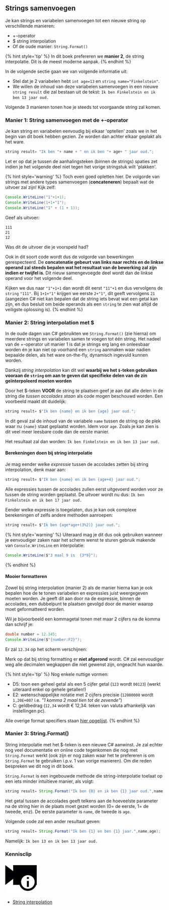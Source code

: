 ## Strings samenvoegen
Je kan strings en variabelen samenvoegen tot een nieuwe string op verschillende manieren:
* +-operator 
* $ string interpolation 
* Of de oude manier:  ``String.Format()`` 

{% hint style='tip' %}
In dit boek prefereren we **manier 2**, de string interpolatie. Dit is de meest moderne aanpak.
{% endhint %}

In de volgende sectie gaan we van volgende informatie uit:

* Stel dat je 2 variabelen hebt ``int age=13`` en ``string name="Finkelstein"``.
* We willen de inhoud van deze variabelen samenvoegen in een nieuwe ``string result`` die zal bestaan uit de tekst: ``Ik ben Finkelstein en ik ben 13 jaar oud.``

Volgende 3 manieren tonen hoe je steeds tot voorgaande string zal komen.

### Manier 1: String samenvoegen met de +-operator
Je kan string en variabelen eenvoudig bij elkaar 'optellen' zoals we in het begin van dit boek hebben gezien. Ze worden dan achter elkaar geplakt als het ware. 

```java
string result= "Ik ben "+ name + " en ik ben "+ age+ " jaar oud.";
```

Let er op dat je tussen de aanhalingsteken (binnen de strings) spaties zet indien je het volgende deel niet tegen het vorige stringstuk wilt 'plakken'.

{% hint style='warning' %}
Toch even goed opletten hier. De volgorde van strings met andere types samenvoegen (**concateneren**) bepaalt wat de uitvoer zal zijn! Kijk zelf:

```java
Console.WriteLine("1"+1+1);
Console.WriteLine(1+1+"1");
Console.WriteLine("1" + (1 + 1));
```

Geef als uitvoer:

<!---{line-numbers:false}--->
```text
111
21
12
```

Was dit de uitvoer die je voorspeld had?

Ook in dit soort code wordt dus de volgorde van bewerkingen gerespecteerd. De **concatenatie gebeurt van links naar rechts en de linkse operand zal steeds bepalen wat het resultaat van de bewerking zal zijn indien er twijfel is**.  Dit nieuw samengevoegde deel wordt dan de linkse operand voor het volgende deel.

Kijken we dus naar ``"1"+1+1`` dan wordt dit eerst ``"11"+1`` en dus vervolgens de ``string`` ``"111"``.
Bij ``1+1+"1"`` krijgen we eerste ``2+"1"``, dit geeft vervolgens ``21`` (aangezien C# niet kan bepalen dat de string iets bevat wat een getal kan zijn, en dus besluit om beide operands als een ``string`` te zien wat altijd de veiligste oplossing is).
{% endhint %}


### Manier 2: String interpolation met $
In de oude dagen van C# gebruikten we ``String.Format()`` (zie hierna) om meerdere strings en variabelen samen te voegen tot één string. Het nadeel van de +-operator uit manier 1 is dat je strings erg lang en onleesbaar worden én je kan niet op voorhand een ``string`` aanmaken waar nadien bepaalde delen, als het ware on-the-fly, dynamisch ingevuld kunnen worden. 

Dankzij *string interpolation* kan dit wel **waarbij we het ``$``-teken gebruiken vooraan de ``string`` om aan te geven dat specifieke delen van de zin geïnterpoleerd moeten worden**

Door het $-teken **VOOR** de string te plaatsen geef je aan dat alle delen in de string die *tussen accolades staan* als code mogen beschouwd worden. Een voorbeeld maakt dit duidelijk:

```java
string result= $"Ik ben {name} en ik ben {age} jaar oud.";
```

In dit geval zal  de inhoud van de variabele ``name`` tussen de string op de plek waar nu ``{name}`` staat geplaatst worden. Idem voor ``age``.
Zoals je kan zien is dit veel meer leesbare code dan de eerste manier.

Het resultaat zal dan worden: ```Ik ben Finkelstein en ik ben 13 jaar oud.```

<!---{pagebreak} --->

#### Berekeningen doen bij string interpolatie
Je mag eender welke *expressie* tussen de accolades zetten bij string interpolation, denk maar aan:
```java
string result= $"Ik ben {name} en ik ben {age+4} jaar oud.";
```

Alle expressies tussen de accolades zullen eerst uitgevoerd worden voor ze tussen de string worden geplaatst. De uitvoer wordt nu dus:  ```Ik ben Finkelstein en ik ben 17 jaar oud.```

Eender welke expressie is toegelaten, dus je kan ook complexe berekeningen of zelfs andere methoden aanroepen:
```java
string result= $"Ik ben {age*age+(3%2)} jaar oud.";
```

{% hint style='warning' %}
Uiteraard mag je dit dus ook gebruiken wanneer je eenvoudiger zaken naar het scherm wenst te sturen gebruik makende van ``Console.WriteLine`` en interpolatie:

<!---{line-numbers:false}--->
```java
Console.WriteLine($"3 maal 9 is  {3*9}");
```
{% endhint %}


#### Mooier formatteren
Zowel bij string interpolation (manier 2) als de manier hierna kan je ook bepalen hoe de te tonen variabelen en expressies juist weergegeven moeten worden. Je geeft dit aan door na de expressie, binnen de accolades, een dubbelpunt te plaatsen gevolgd door de manier waarop moet geformatteerd worden.

Wil je bijvoorbeeld een kommagetal tonen met maar 2 cijfers na de komma dan schrijf je:

```java
double number = 12.345;
Console.WriteLine($"{number:F2}");
```

Er zal ``12.34`` op het scherm verschijnen: 

Merk op dat bij string formatting er **niet afgerond** wordt. C# zal eenvoudiger weg alle decimalen wegkappen die niet gewenst zijn, ongeacht hun waarde.

{% hint style='tip' %}
Nog enkele nuttige vormen:
* D5: toon een geheel getal als een 5 cijfer getal (``123`` wordt ``00123``) (werkt uiteraard enkel op gehele getallen!)
* E2: wetenschappelijke notatie met 2 cijfers precisie (``12000000`` wordt ``1,20E+007`` i.e. *"1 komma 2 maal tien tot de zevende"*)
* C: geldbedrag (``12,34`` wordt € 12,34: teken van valuta afhankelijk van instellingen pc). 

  
Alle overige format specifiers staan [hier opgelijst](https://docs.microsoft.com/en-us/dotnet/standard/base-types/standard-numeric-format-strings).
{% endhint %}

### Manier 3: String.Format()
String interpolatie met het $-teken is een nieuwe C# aanwinst. Je zal echter nog veel documentatie en online code tegenkomen die nog met ``String.Format`` werkt (ook zijn er nog zaken waar het te prefereren is om ``String.Format`` te gebruiken i.p.v. 1 van vorige manieren). Om die reden bespreken we dit nog in dit boek.

``String.Format`` is een ingebouwde methode die string-interpolatie toelaat op een iets minder intuïtieve manier, als volgt:

```java
string result= String.Format("Ik ben {0} en ik ben {1} jaar oud.",name,age);
```

Het getal tussen de accolades geeft telkens aan de hoeveelste parameter na de string hier in de plaats moet gezet worden (0= de eerste, 1= de tweede, enz). De eerste parameter is ``name``, de tweede is ``age``.

Volgende code zal een ander resultaat geven:
```java
string result= String.Format("Ik ben {1} en ben {1} jaar.",name,age);
```

Namelijk:  ``Ik ben 13 en ik ben 13 jaar oud.``

<!---NOBOOKSTART--->
### Kennisclip
![](../assets/infoclip.png)

* [String interpolation](https://ap.cloud.panopto.eu/Panopto/Pages/Viewer.aspx?id=a3d572bc-f72d-4622-9875-abe300b9ecf7)
<!---NOBOOKEND--->